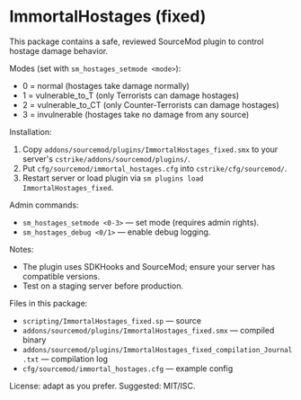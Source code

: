 ImmortalHostages (fixed)
=========================

This package contains a safe, reviewed SourceMod plugin to control hostage damage behavior.

Modes (set with `sm_hostages_setmode <mode>`):
- 0 = normal (hostages take damage normally)
- 1 = vulnerable_to_T (only Terrorists can damage hostages)
- 2 = vulnerable_to_CT (only Counter-Terrorists can damage hostages)
- 3 = invulnerable (hostages take no damage from any source)

Installation:
1) Copy `addons/sourcemod/plugins/ImmortalHostages_fixed.smx` to your server's `cstrike/addons/sourcemod/plugins/`.
2) Put `cfg/sourcemod/immortal_hostages.cfg` into `cstrike/cfg/sourcemod/`.
3) Restart server or load plugin via `sm plugins load ImmortalHostages_fixed`.

Admin commands:
- `sm_hostages_setmode <0-3>` — set mode (requires admin rights).
- `sm_hostages_debug <0/1>` — enable debug logging.

Notes:
- The plugin uses SDKHooks and SourceMod; ensure your server has compatible versions.
- Test on a staging server before production.

Files in this package:
- `scripting/ImmortalHostages_fixed.sp` — source
- `addons/sourcemod/plugins/ImmortalHostages_fixed.smx` — compiled binary
- `addons/sourcemod/plugins/ImmortalHostages_fixed_compilation_Journal.txt` — compilation log
- `cfg/sourcemod/immortal_hostages.cfg` — example config

License: adapt as you prefer. Suggested: MIT/ISC.
